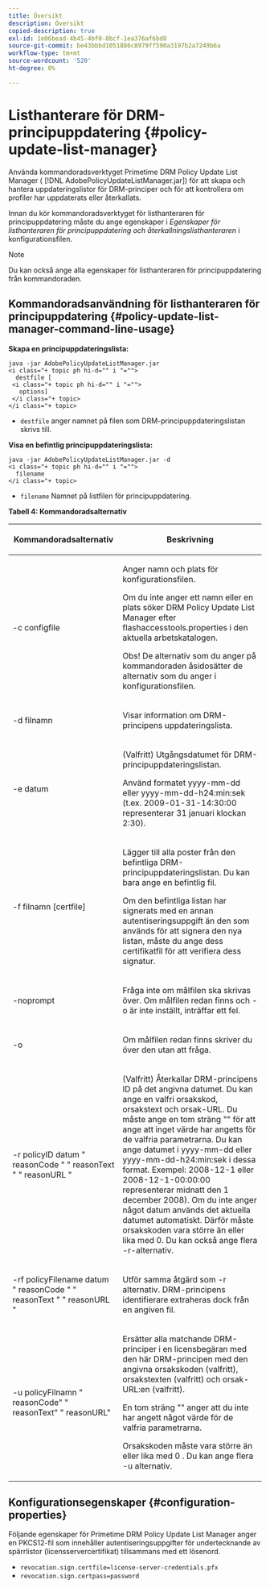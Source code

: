 ```yaml
---
title: Översikt
description: Översikt
copied-description: true
exl-id: 1e06bead-4b45-4bf0-8bcf-1ea376af6bd8
source-git-commit: be43bbbd1051886c8979ff590a3197b2a7249b6a
workflow-type: tm+mt
source-wordcount: '520'
ht-degree: 0%

---
```


# Listhanterare för DRM-principuppdatering {#policy-update-list-manager}

Använda kommandoradsverktyget Primetime DRM Policy Update List Manager ( [!DNL AdobePolicyUpdateListManager.jar]) för att skapa och hantera uppdateringslistor för DRM-principer och för att kontrollera om profiler har uppdaterats eller återkallats.

Innan du kör kommandoradsverktyget för listhanteraren för principuppdatering måste du ange egenskaper i *Egenskaper för listhanteraren för principuppdatering och återkallningslisthanteraren* i konfigurationsfilen.

>[!NOTE]
>
>Du kan också ange alla egenskaper för listhanteraren för principuppdatering från kommandoraden.

## Kommandoradsanvändning för listhanteraren för principuppdatering {#policy-update-list-manager-command-line-usage}

**Skapa en principuppdateringslista:**

```
java -jar AdobePolicyUpdateListManager.jar  
<i class="+ topic ph hi-d="" i "="">
  destfile [ 
 <i class="+ topic ph hi-d="" i "="">
   options]  
 </i class="+ topic> 
</i class="+ topic>
```

* `destfile` anger namnet på filen som DRM-principuppdateringslistan skrivs till.

**Visa en befintlig principuppdateringslista:**

```
java -jar AdobePolicyUpdateListManager.jar -d  
<i class="+ topic ph hi-d="" i "="">
  filename 
</i class="+ topic>
```

* `filename` Namnet på listfilen för principuppdatering.

**Tabell 4: Kommandoradsalternativ**

<table frame="all" colsep="1" rowsep="1" class="+ topic/table adobe-d/table " id="table_ghb_jqy_n4">  
 <thead class="- topic/thead "> 
  <tr rowsep="1" class="- topic/row "> 
   <th colname="1" class="- topic/entry entry"> <p class="- topic/p ">Kommandoradsalternativ </p> </th> 
   <th colname="2" class="- topic/entry entry"> <p class="- topic/p ">Beskrivning </p> </th> 
  </tr> 
 </thead>
 <tbody class="- topic/tbody "> 
  <tr rowsep="1" class="- topic/row "> 
   <td colname="1" class="- topic/entry "> <span class="+ topic/ph pr-d/codeph codeph"> -c configfile </span> </td> 
   <td colname="2" class="- topic/entry "> <p class="- topic/p ">Anger namn och plats för konfigurationsfilen. </p> <p class="- topic/p ">Om du inte anger ett namn eller en plats söker DRM Policy Update List Manager efter <span class="filepath"> flashaccesstools.properties </span> i den aktuella arbetskatalogen. </p> <p>Obs! De alternativ som du anger på kommandoraden åsidosätter de alternativ som du anger i konfigurationsfilen. </p> </td> 
  </tr> 
  <tr rowsep="1" class="- topic/row "> 
   <td colname="1" class="- topic/entry "> <p class="- topic/p "> <span class="+ topic/ph pr-d/codeph codeph"> -d filnamn </span> </p> </td> 
   <td colname="2" class="- topic/entry "> <p class="- topic/p ">Visar information om DRM-principens uppdateringslista. </p> </td> 
  </tr> 
  <tr rowsep="1" class="- topic/row "> 
   <td colname="1" class="- topic/entry "> <span class="+ topic/ph pr-d/codeph codeph"> -e datum </span> </td> 
   <td colname="2" class="- topic/entry "> <p>(Valfritt) Utgångsdatumet för DRM-principuppdateringslistan. </p> <p>Använd formatet <span class="+ topic/ph pr-d/codeph codeph"> yyyy-mm-dd </span> eller <span class="+ topic/ph pr-d/codeph codeph"> yyyy-mm-dd-h24:min:sek </span> (t.ex. 2009-01-31-14:30:00 representerar 31 januari klockan 2:30). </p> </td> 
  </tr> 
  <tr rowsep="1" class="- topic/row "> 
   <td colname="1" class="- topic/entry "> <span class="+ topic/ph pr-d/codeph codeph"> -f filnamn [certfile] </span> </td> 
   <td colname="2" class="- topic/entry "> <p class="- topic/p ">Lägger till alla poster från den befintliga DRM-principuppdateringslistan. Du kan bara ange en befintlig fil. </p> <p class="- topic/p ">Om den befintliga listan har signerats med en annan autentiseringsuppgift än den som används för att signera den nya listan, måste du ange dess certifikatfil för att verifiera dess signatur. </p> </td> 
  </tr> 
  <tr rowsep="1" class="- topic/row "> 
   <td colname="1" class="- topic/entry "> <span class="+ topic/ph pr-d/codeph codeph"> -noprompt </span> </td> 
   <td colname="2" class="- topic/entry "> <p class="- topic/p ">Fråga inte om målfilen ska skrivas över. Om målfilen redan finns och <span class="codeph"> -o </span> är inte inställt, inträffar ett fel. </p> </td> 
  </tr> 
  <tr rowsep="1" class="- topic/row "> 
   <td colname="1" class="- topic/entry "> <span class="codeph"> -o </span> </td> 
   <td colname="2" class="- topic/entry "> <p class="- topic/p ">Om målfilen redan finns skriver du över den utan att fråga. </p> </td> 
  </tr> 
  <tr rowsep="1" class="- topic/row "> 
   <td colname="1" class="- topic/entry "> <span class="+ topic/ph pr-d/codeph codeph"> -r policyID </span> <span class="+ topic/ph pr-d/codeph codeph"> datum </span> " <span class="+ topic/ph pr-d/codeph codeph"> reasonCode </span>" " <span class="+ topic/ph pr-d/codeph codeph"> reasonText </span>" " <span class="+ topic/ph pr-d/codeph codeph"> reasonURL </span>" </td> 
   <td colname="2" class="- topic/entry "> <p class="- topic/p ">(Valfritt) Återkallar DRM-principens ID på det angivna datumet. Du kan ange en valfri orsakskod, orsakstext och orsak-URL. Du måste ange en tom sträng "" för att ange att inget värde har angetts för de valfria parametrarna. Du kan ange datumet i <span class="+ topic/ph pr-d/codeph codeph"> yyyy-mm-dd </span> eller <span class="+ topic/ph pr-d/codeph codeph"> yyyy-mm-dd-h24:min:sek </span> i dessa format. Exempel: 2008-12-1 eller 2008-12-1-00:00:00 representerar midnatt den 1 december 2008). Om du inte anger något datum används det aktuella datumet automatiskt. Därför måste orsakskoden vara större än eller lika med 0. Du kan också ange flera -r-alternativ. </p> </td> 
  </tr> 
  <tr rowsep="1" class="- topic/row "> 
   <td colname="1" class="- topic/entry "> <p class="- topic/p ">-rf <span class="+ topic/ph pr-d/codeph codeph"> policyFilename </span> <span class="+ topic/ph pr-d/codeph codeph"> datum </span> " <span class="+ topic/ph pr-d/codeph codeph"> reasonCode </span>" " <span class="+ topic/ph pr-d/codeph codeph"> reasonText </span>" " <span class="+ topic/ph pr-d/codeph codeph"> reasonURL </span>" </p> </td> 
   <td colname="2" class="- topic/entry "> <p class="- topic/p ">Utför samma åtgärd som <span class="codeph"> -r </span> alternativ. DRM-principens identifierare extraheras dock från en angiven fil. </p> </td> 
  </tr> 
  <tr rowsep="0" class="- topic/row "> 
   <td colname="1" class="- topic/entry "> <span class="codeph"> -u policyFilnamn " reasonCode" " reasonText" " reasonURL" </span> </td> 
   <td colname="2" class="- topic/entry "> <p>Ersätter alla matchande DRM-principer i en licensbegäran med den här DRM-principen med den angivna orsakskoden (valfritt), orsakstexten (valfritt) och orsak-URL:en (valfritt). </p> <p>En tom sträng "" anger att du inte har angett något värde för de valfria parametrarna. </p> <p>Orsakskoden måste vara större än eller lika med <span class="codeph"> 0 </span>. Du kan ange flera <span class="codeph"> -u </span> alternativ. </p> </td> 
  </tr> 
 </tbody> 
</table>

## Konfigurationsegenskaper {#configuration-properties}

Följande egenskaper för Primetime DRM Policy Update List Manager anger en PKCS12-fil som innehåller autentiseringsuppgifter för undertecknande av spärrlistor (licensservercertifikat) tillsammans med ett lösenord.

* `revocation.sign.certfile=license-server-credentials.pfx`
* `revocation.sign.certpass=password`
